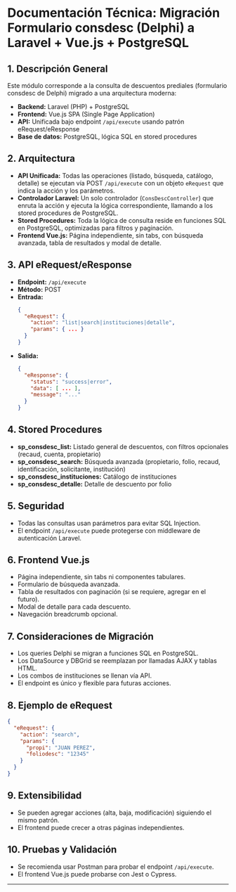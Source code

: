 # Documentación Técnica: Migración Formulario consdesc (Delphi) a Laravel + Vue.js + PostgreSQL

## 1. Descripción General
Este módulo corresponde a la consulta de descuentos prediales (formulario consdesc de Delphi) migrado a una arquitectura moderna:
- **Backend:** Laravel (PHP) + PostgreSQL
- **Frontend:** Vue.js SPA (Single Page Application)
- **API:** Unificada bajo endpoint `/api/execute` usando patrón eRequest/eResponse
- **Base de datos:** PostgreSQL, lógica SQL en stored procedures

## 2. Arquitectura
- **API Unificada:** Todas las operaciones (listado, búsqueda, catálogo, detalle) se ejecutan vía POST `/api/execute` con un objeto `eRequest` que indica la acción y los parámetros.
- **Controlador Laravel:** Un solo controlador (`ConsDescController`) que enruta la acción y ejecuta la lógica correspondiente, llamando a los stored procedures de PostgreSQL.
- **Stored Procedures:** Toda la lógica de consulta reside en funciones SQL en PostgreSQL, optimizadas para filtros y paginación.
- **Frontend Vue.js:** Página independiente, sin tabs, con búsqueda avanzada, tabla de resultados y modal de detalle.

## 3. API eRequest/eResponse
- **Endpoint:** `/api/execute`
- **Método:** POST
- **Entrada:**
  ```json
  {
    "eRequest": {
      "action": "list|search|instituciones|detalle",
      "params": { ... }
    }
  }
  ```
- **Salida:**
  ```json
  {
    "eResponse": {
      "status": "success|error",
      "data": [ ... ],
      "message": "..."
    }
  }
  ```

## 4. Stored Procedures
- **sp_consdesc_list:** Listado general de descuentos, con filtros opcionales (recaud, cuenta, propietario)
- **sp_consdesc_search:** Búsqueda avanzada (propietario, folio, recaud, identificación, solicitante, institución)
- **sp_consdesc_instituciones:** Catálogo de instituciones
- **sp_consdesc_detalle:** Detalle de descuento por folio

## 5. Seguridad
- Todas las consultas usan parámetros para evitar SQL Injection.
- El endpoint `/api/execute` puede protegerse con middleware de autenticación Laravel.

## 6. Frontend Vue.js
- Página independiente, sin tabs ni componentes tabulares.
- Formulario de búsqueda avanzada.
- Tabla de resultados con paginación (si se requiere, agregar en el futuro).
- Modal de detalle para cada descuento.
- Navegación breadcrumb opcional.

## 7. Consideraciones de Migración
- Los queries Delphi se migran a funciones SQL en PostgreSQL.
- Los DataSource y DBGrid se reemplazan por llamadas AJAX y tablas HTML.
- Los combos de instituciones se llenan vía API.
- El endpoint es único y flexible para futuras acciones.

## 8. Ejemplo de eRequest
```json
{
  "eRequest": {
    "action": "search",
    "params": {
      "propi": "JUAN PEREZ",
      "foliodesc": "12345"
    }
  }
}
```

## 9. Extensibilidad
- Se pueden agregar acciones (alta, baja, modificación) siguiendo el mismo patrón.
- El frontend puede crecer a otras páginas independientes.

## 10. Pruebas y Validación
- Se recomienda usar Postman para probar el endpoint `/api/execute`.
- El frontend Vue.js puede probarse con Jest o Cypress.

---
